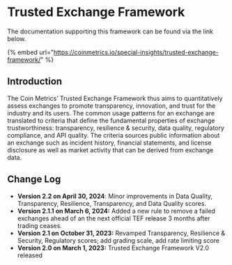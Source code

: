 # Trusted Exchange Framework

The documentation supporting this framework can be found via the link below.

{% embed url="https://coinmetrics.io/special-insights/trusted-exchange-framework/" %}

## Introduction

The Coin Metrics’ Trusted Exchange Framework thus aims to quantitatively assess exchanges to promote transparency, innovation, and trust for the industry and its users. The common usage patterns for an exchange  are translated to criteria that  define the fundamental properties of exchange trustworthiness: transparency, resilience & security, data quality, regulatory compliance, and API quality. The criteria sources public information about an exchange such as incident history, financial statements, and license disclosure as well as market activity that can be derived from exchange data.

## Change Log

* **Version 2.2 on April 30, 2024**: Minor improvements in Data Quality, Transparency, Resilience, Transparency, and Data Quality scores.&#x20;
* **Version 2.1.1 on March 6, 2024:**  Added a new rule to remove a failed exchanges ahead of an the next official TEF release 3 months after trading ceases.
* **Version 2.1 on October 31, 2023:** Revamped Transparency, Resilience & Security, Regulatory scores; add grading scale, add rate limiting score
* **Version 2.0 on March 1, 2023:** Trusted Exchange Framework V2.0 released
